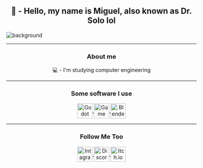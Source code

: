 <div class="main" title="head">
 	<!--	here is the background	-->
	<head>
	<h2 align=center> 🤖 - Hello, my name is Miguel, also known as Dr. Solo lol </h2>
	<img
		title	="background"
		alt	="background"	
		align	="center" 	
	 	src 	= "https://cdn.leonardo.ai/users/4ca3dbe5-820e-447b-aecc-ffb603540e48/generations/d2af487c-a848-457b-bea1-f48bab31117c/variations/UniversalUpscaler_d2af487c-a848-457b-bea1-f48bab31117c.jpg" 
 	/>
	</head>
	<hr>
	<div class="about me" align="center">
		<p>
			<h3> About me </h3>
			💻 - I'm studying computer engineering
		</p>
		<hr>
		<p>
			<h3 align=center>	Some software I use	</h3>
		</p>
		<div	align="center"	style = "display: inline_block">
			<a title="Godot" target="_blank" href="https://godotengine.org">
				<img title="Godot" alt="Godot Icon" height="40" width="40" align="center" src="https://upload.wikimedia.org/wikipedia/commons/thumb/6/6a/Godot_icon.svg/2048px-Godot_icon.svg.png" />
			</a>
			<a title="Game Maker" target="_blank" href="https://gamemaker.io/en">
				<img title="Game Maker" alt="Game Maker Icon" height="40" width="40" align="center" src = "https://freefilehippo.com/wp-content/uploads/2020/11/gamemaker-studio-2-logo.png" />
			</a>
			<a title="Blender" target="_blank" href="https://www.blender.org">
				<img title="Blender" alt="Blender Icon" height="40" width="40" align="center" src = "https://github.com/DoutorSolo/DoutorSolo/assets/132822901/0aacb41d-d132-4558-ad5b-ecb64a438e34" />
			</a>
			<!--
				<img title="Leonardo.AI"	alt="Leonardo.AI	Icon" 	height="50" width="120" align="center"	src = "https://media.licdn.com/dms/image/D4D12AQFMgqLxY9d83g/article-cover_image-shrink_600_2000/0/1701541946495?e=2147483647&v=beta&t=dTccd_Yui_jYqAYnLCDOrqbElOPvlJST6T1a-r6V8Cw"/>
			-->
		</div>
		<hr>
		<p>
			<h3 align=center>	Follow Me Too	</h3>
		</p>
		<div align="center" style = "display: inline_block">
			<a title="intagram"	target="_blank"							href	= "https://www.instagram.com/miguel_e303/" >
				<img alt="Intagram	Profile"	height="40" width="40" align="center"	src	= "https://upload.wikimedia.org/wikipedia/commons/thumb/a/a5/Instagram_icon.png/600px-Instagram_icon.png"/>
			</a>
			<a title="Discord" 	target="_blank" 						href 	= "https://discord.com/channels/@me/1242529222862573741" >
		                <img alt="Discord	Profile"	height="40" width="40" align="center" 	src 	= "https://github.com/DoutorSolo/DoutorSolo/assets/132822901/ec819b38-d12c-4c49-9ab3-d48ef3f4a6a7"/> 
			</a>
			<a title="Itch.io" 	target="_blank" 						href 	= "https://doutor-solo.itch.io" >
		                <img alt="Itch.io	Profile"	height="40" width="40" align="center" 	src 	= "https://cdn2.steamgriddb.com/icon_thumb/8b33ab221257b074d1d967042ad1d9d0.png"/> 
			</a>
			<!--<a title="Leonardo.AI"	target="blank"							href 	= "https://app.leonardo.ai/profile/Doutor_Solo">
		      		<img alt="Leonardo.AI 	Profile"	height="50" width="120" align="center"	src 	= "https://media.licdn.com/dms/image/D4D12AQFMgqLxY9d83g/article-cover_image-shrink_600_2000/0/1701541946495?e=2147483647&v=beta&t=dTccd_Yui_jYqAYnLCDOrqbElOPvlJST6T1a-r6V8Cw"/> 
			</a>-->
		</div>
	</div>
</div>
